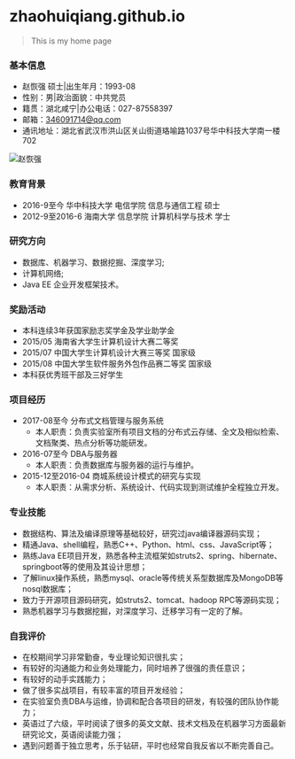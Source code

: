 # zhaohuiqiang.github.io

>This is my home page


### 基本信息
* 赵恢强  硕士|出生年月：1993-08	 
* 性别：男|政治面貌：中共党员						  
* 籍贯：湖北咸宁|办公电话：027-87558397				
* 邮箱：346091714@qq.com
* 通讯地址：湖北省武汉市洪山区关山街道珞喻路1037号华中科技大学南一楼702

![赵恢强](//https://cmis.csdc.info/upload/selfspace/zhaohq/image/20171214164435326.jpg)

### 教育背景
* 2016-9至今     华中科技大学 电信学院  信息与通信工程   硕士
* 2012-9至2016-6 海南大学    信息学院  计算机科学与技术  学士

### 研究方向
* 数据库、机器学习、数据挖掘、深度学习;
* 计算机网络;
* Java EE 企业开发框架技术。

### 奖励活动
* 本科连续3年获国家励志奖学金及学业助学金   
* 2015/05 海南省大学生计算机设计大赛二等奖 
* 2015/07 中国大学生计算机设计大赛三等奖 国家级 
* 2015/08 中国大学生软件服务外包作品赛二等奖 国家级        
* 本科获优秀班干部及三好学生

### 项目经历
* 2017-08至今 分布式文档管理与服务系统
	* 本人职责：负责实验室所有项目文档的分布式云存储、全文及相似检索、文档聚类、热点分析等功能研发。
* 2016-07至今 DBA与服务器
	* 本人职责：负责数据库与服务器的运行与维护。
* 2015-12至2016-04 商城系统设计模式的研究与实现
	* 本人职责：从需求分析、系统设计、代码实现到测试维护全程独立开发。

### 专业技能
* 数据结构、算法及编译原理等基础较好，研究过java编译器源码实现；
* 精通Java、shell编程，熟悉C++、Python、html、css、JavaScript等；
* 熟练Java EE项目开发，熟悉各种主流框架如struts2、spring、hibernate、springboot等的使用及其设计思想；
* 了解linux操作系统，熟悉mysql、oracle等传统关系型数据库及MongoDB等nosql数据库；
* 致力于开源项目源码研究，如struts2、tomcat、hadoop RPC等源码实现；
* 熟悉机器学习与数据挖掘，对深度学习、迁移学习有一定的了解。


### 自我评价
* 在校期间学习非常勤奋，专业理论知识很扎实；
* 有较好的沟通能力和业务处理能力，同时培养了很强的责任意识；
* 有较好的动手实践能力；
* 做了很多实战项目，有较丰富的项目开发经验；
* 在实验室负责DBA与运维，协调和配合各项目的研发，有较强的团队协作能力；
* 英语过了六级，平时阅读了很多的英文文献、技术文档及在机器学习方面最新研究论文，英语阅读能力强；
* 遇到问题善于独立思考，乐于钻研，平时也经常自我反省以不断完善自己。
